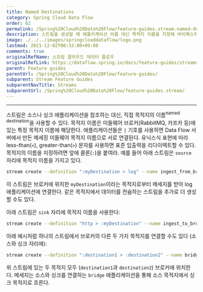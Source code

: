 ```yaml
---
title: Named Destinations
category: Spring Cloud Data Flow
order: 62
permalink: /Spring%20Cloud%20Data%20Flow/feature-guides.stream.named-destinations/
description: 스트림을 생성할 때 애플리케이션 이름 대신 목적지 이름을 지정해 바이패스하기
image: ./../../images/springclouddataflow/logo.png
lastmod: 2021-12-02T00:33:00+09:00
comments: true
originalRefName: 스프링 클라우드 데이터 플로우
originalRefLink: https://dataflow.spring.io/docs/feature-guides/streams/named-destinations/
parent: Feature guides
parentUrl: /Spring%20Cloud%20Data%20Flow/feature-guides/
subparent: Stream Feature Guides
subparentNavTitle: Streams
subparentUrl: /Spring%20Cloud%20Data%20Flow/feature-guides.stream/
---
```


---

스트림은 소스나 싱크 애플리케이션을 참조하는 대신, 직접 목적지의 이름<sup>named destination</sup>을 사용할 수 있다. 목적지 이름은 미들웨어 브로커(RabbitMQ, 카프카 등)에 있는 특정 목적지 이름에 해당한다. 애플리케이션들은 `|` 기호를 사용하면 Data Flow 서버에서 만든 메세징 미들웨어 목적지 이름으로 서로 연결된다. 유닉스식 표현에 따라 less-than(`<`), greater-than(`>`) 문자를 사용하면 표준 입출력을 리다이렉트할 수 있다. 목적지의 이름을 지정하려면 앞에 콜론(`:`)을 붙여라. 예를 들어 아래 스트림은 `source` 자리에 목적지 이름을 가지고 있다.

```sh
stream create --definition ":myDestination > log" --name ingest_from_broker --deploy
```

이 스트림은 브로커에 위치한 `myDestination`이라는 목적지로부터 메세지를 받아 log 애플리케이션에 연결한다. 같은 목적지에서 데이터를 컨슘하는 스트림을 추가로 더 생성할 수도 있다.

아래 스트림은 `sink` 자리에 목적지 이름을 사용한다:

```sh
stream create --definition "http > :myDestination" --name ingest_to_broker --deploy
```

아래 예시처럼 하나의 스트림에서 브로커의 다른 두 가지 목적지를 연결할 수도 있다 (소스와 싱크 자리에):

```sh
stream create --definition ":destination1 > :destination2" --name bridge_destinations --deploy
```

위 스트림에 있는 두 목적지 모두 (`destination1`과 `destination2`) 브로커에 위치한다. 메세지는 소스와 싱크를 연결하는 `bridge` 애플리케이션을 통해 소스 목적지에서 싱크 목적지로 흐른다.